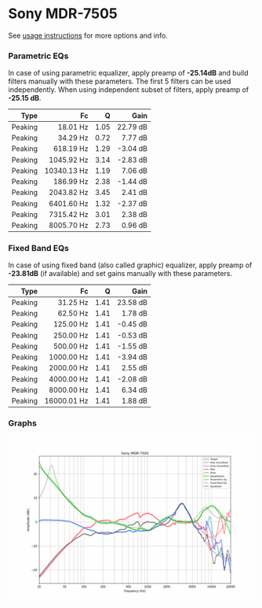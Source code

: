 # Sony MDR-7505
See [usage instructions](https://github.com/jaakkopasanen/AutoEq#usage) for more options and info.

### Parametric EQs
In case of using parametric equalizer, apply preamp of **-25.14dB** and build filters manually
with these parameters. The first 5 filters can be used independently.
When using independent subset of filters, apply preamp of **-25.15 dB**.

| Type    | Fc          |    Q | Gain     |
|--------:|------------:|-----:|---------:|
| Peaking | 18.01 Hz    | 1.05 | 22.79 dB |
| Peaking | 34.29 Hz    | 0.72 | 7.77 dB  |
| Peaking | 618.19 Hz   | 1.29 | -3.04 dB |
| Peaking | 1045.92 Hz  | 3.14 | -2.83 dB |
| Peaking | 10340.13 Hz | 1.19 | 7.06 dB  |
| Peaking | 186.99 Hz   | 2.38 | -1.44 dB |
| Peaking | 2043.82 Hz  | 3.45 | 2.41 dB  |
| Peaking | 6401.60 Hz  | 1.32 | -2.37 dB |
| Peaking | 7315.42 Hz  | 3.01 | 2.38 dB  |
| Peaking | 8005.70 Hz  | 2.73 | 0.96 dB  |

### Fixed Band EQs
In case of using fixed band (also called graphic) equalizer, apply preamp of **-23.81dB**
(if available) and set gains manually with these parameters.

| Type    | Fc          |    Q | Gain     |
|--------:|------------:|-----:|---------:|
| Peaking | 31.25 Hz    | 1.41 | 23.58 dB |
| Peaking | 62.50 Hz    | 1.41 | 1.78 dB  |
| Peaking | 125.00 Hz   | 1.41 | -0.45 dB |
| Peaking | 250.00 Hz   | 1.41 | -0.53 dB |
| Peaking | 500.00 Hz   | 1.41 | -1.55 dB |
| Peaking | 1000.00 Hz  | 1.41 | -3.94 dB |
| Peaking | 2000.00 Hz  | 1.41 | 2.55 dB  |
| Peaking | 4000.00 Hz  | 1.41 | -2.08 dB |
| Peaking | 8000.00 Hz  | 1.41 | 6.34 dB  |
| Peaking | 16000.01 Hz | 1.41 | 1.88 dB  |

### Graphs
![](./Sony%20MDR-7505.png)